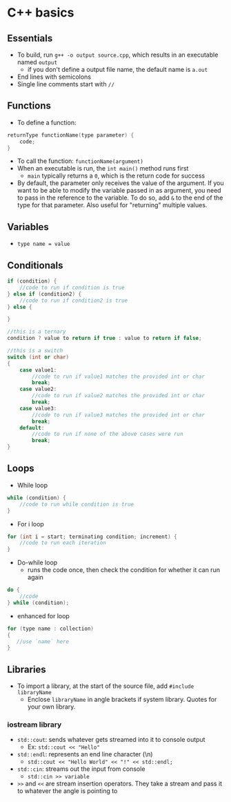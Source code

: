 # C++ basics

## Essentials
- To build, run `g++ -o output source.cpp`, which results in an executable named `output`
    - if you don't define a output file name, the default name is `a.out`
- End lines with semicolons
- Single line comments start with `//`


## Functions
- To define a function:
```c++
returnType functionName(type parameter) {
    code;
}
```
- To call the function: `functionName(argument)`
- When an executable is run, the `int main()` method runs first
    - `main` typically returns a `0`, which is the return code for success
- By default, the parameter only receives the value of the argument.  If you want to be able to modify the variable passed in as argument, you need to pass in the reference to the variable.  To do so, add `&` to the end of the type for that parameter.  Also useful for "returning" multiple values.


## Variables
- `type name = value`


## Conditionals
```c++
if (condition) {
    //code to run if condition is true
} else if (condition2) {
    //code to run if condition2 is true
} else {

}

//this is a ternary
condition ? value to return if true : value to return if false;

//this is a switch
switch (int or char)
{
    case value1:
        //code to run if value1 matches the provided int or char
        break;
    case value2:
        //code to run if value2 matches the provided int or char
        break;
    case value3:
        //code to run if value3 matches the provided int or char
        break;
    default:
        //code to run if none of the above cases were run
        break;
}
```


## Loops
- While loop
```c++
while (condition) {
    //code to run while condition is true
}
```
- For i loop
```c++
for (int i = start; terminating condition; increment) {
    //code to run each iteration
}
```
- Do-while loop
  - runs the code once, then check the condition for whether it can run again
```c++
do {
    //code
} while (condition);
```
- enhanced for loop
```cpp
for (type name : collection)
{
   //use `name` here
}
```


## Libraries
- To import a library, at the start of the source file, add `#include libraryName`
    - Enclose `libraryName` in angle brackets if system library.  Quotes for your own library.
### iostream library
- `std::cout`: sends whatever gets streamed into it to console output
    - Ex: `std::cout << "Hello"`
- `std::endl`: represents an end line character (\\n)
    - `std::cout << "Hello World" << "!" << std::endl;`
- `std::cin`: streams out the input from console
    - `std::cin >> variable`
- `>>` and `<<` are stream insertion operators. They take a stream and pass it to whatever the angle is pointing to
